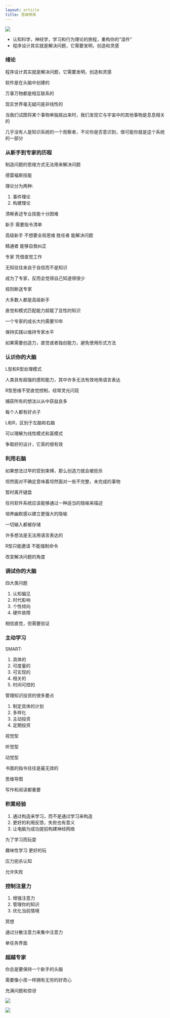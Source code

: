 ```yaml
---
layout: article
title: 思维修炼
---
```

![](https://img3.doubanio.com/view/subject/l/public/s29152945.jpg)

- 认知科学，神经学，学习和行为理论的旅程，重构你的“湿件”
- 程序设计其实就是解决问题，它需要发明，创造和灵感

### 绪论

程序设计其实就是解决问题，它需要发明，创造和灵感

软件是在头脑中创建的

万事万物都是相互联系的

现实世界毫无疑问是非线性的

当我们试图将某个事物单独挑出来时，我们发现它与宇宙中的其他事物是息息相关的

几乎没有人是知识系统的一个观察者，不论你是否意识到，很可能你就是这个系统的一部分

### 从新手到专家的历程

制造问题的思维方式无法用来解决问题

德雷福斯技能

理论分为两种:

1. 事件理论
2. 构建理论

清晰表述专业技能十分困难

新手 需要指令清单

高级新手 不想要全局思维
胜任者 能解决问题

精通者 能够自我纠正

专家 凭借直觉工作

无知往往来自于自信而不是知识

成为了专家，反而会觉得自己知道得很少

规则断送专家

大多数人都是高级新手

直觉和模式匹配能力超载了显性的知识

一个专家的成长大约需要10年

保持实践以维持专家水平

如果需要创造力，直觉或者独创能力，避免使用形式方法


### 认识你的大脑

L型和R型处理模式

人类具有超强的感知能力，其中许多无法有效地用语言表达

R型思维不受直觉控制，经常灵光闪现

捕获所有的想法以从中获益良多

每个人都有好点子

L和R，区别于左脑和右脑

可以理解为线性模式和富模式

争取好的设计，它真的很有效

### 利用右脑

如果想法过早的受到束缚，那么创造力就会被扼杀

坦然面对不确定意味着坦然面对一些不完整，未完成的事物

暂时离开键盘

任何软件系统应该能够通过一种适当的隐喻来描述

培养幽默感以建立更强大的隐喻

一切输入都被存储

许多想法是无法用语言表达的

R型只能邀请 不能强制命令

改变解决问题的角度

### 调试你的大脑

四大类问题

1. 认知偏见
2. 时代影响
3. 个性倾向
4. 硬件故障

相信直觉，但需要验证

### 主动学习

SMART:

1. 具体的
2. 可度量的
3. 可实现的
4. 相关的
5. 时间可控的

管理知识投资的很多要点

1. 制定具体的计划
2. 多样化
3. 主动投资
4. 定期投资

视觉型

听觉型

动觉型

书面的指令往往是最无效的

思维导图

写作和阅读都重要

### 积累经验

1. 通过构造来学习，而不是通过学习来构造
2. 更好的利用反馈，失败也有意义
3. 让电脑为成功提前构建神经网络

为了学习而玩耍

趣味性学习 更好的玩

压力扼杀认知

允许失败

### 控制注意力

1. 增强注意力
2. 管理你的知识
3. 优化当前情境

冥想

通过分散注意力来集中注意力

单任务界面

### 超越专家

你总是要保持一个新手的头脑

需要像小孩一样拥有无穷的好奇心

充满问题和惊讶


![](/images/thinking-learn)

![](/images/thinking-learn.jpg)